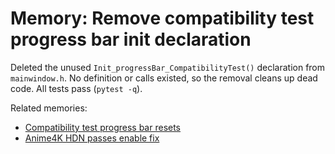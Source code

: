 # Memory: Remove compatibility test progress bar init declaration

Deleted the unused `Init_progressBar_CompatibilityTest()` declaration from `mainwindow.h`. No definition or calls existed, so the removal cleans up dead code. All tests pass (`pytest -q`).

Related memories:
- [Compatibility test progress bar resets](2025-06-18T213809Z-compat-test-progress-reset.md)
- [Anime4K HDN passes enable fix](2025-06-18T195718Z-hdn-passes-fix.md)
